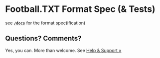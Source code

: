 # Football.TXT Format Spec (& Tests)


see [**`/docs`**](/docs) for the format spec(ification)

<!--  note: tests moved to sportdb "monorepo" for now
see [**`/tests`**](/tests) for the dataset samples and tests
  -->




## Questions? Comments?

Yes, you can. More than welcome.
See [Help & Support »](https://github.com/openfootball/help)



